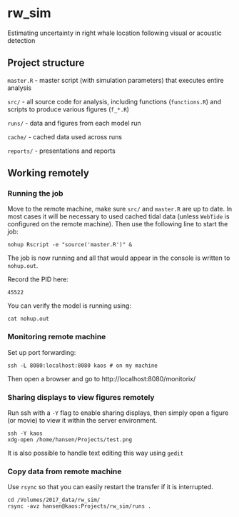 # rw_sim
Estimating uncertainty in right whale location following visual or acoustic detection

## Project structure

`master.R` - master script (with simulation parameters) that executes entire analysis  

`src/` - all source code for analysis, including functions (`functions.R`) and scripts to produce various figures (`f_*.R`)  

`runs/` - data and figures from each model run  

`cache/` - cached data used across runs  

`reports/` - presentations and reports  

## Working remotely

### Running the job

Move to the remote machine, make sure `src/` and `master.R` are up to date. In most cases it will be necessary to used cached tidal data (unless `WebTide` is configured on the remote machine). Then use the following line to start the job:
```
nohup Rscript -e "source('master.R')" &
```
The job is now running and all that would appear in the console is written to `nohup.out`.

Record the PID here:
```
45522
```

You can verify the model is running using:
```
cat nohup.out
```

### Monitoring remote machine

Set up port forwarding:
```
ssh -L 8080:localhost:8080 kaos # on my machine
```

Then open a browser and go to http://localhost:8080/monitorix/

### Sharing displays to view figures remotely

Run ssh with a `-Y` flag to enable sharing displays, then simply open a figure (or movie) to view it within the server environment.
```
ssh -Y kaos
xdg-open /home/hansen/Projects/test.png
```

It is also possible to handle text editing this way using `gedit`

### Copy data from remote machine
Use `rsync` so that you can easily restart the transfer if it is interrupted.
```
cd /Volumes/2017_data/rw_sim/
rsync -avz hansen@kaos:Projects/rw_sim/runs .
```
